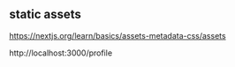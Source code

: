 ## static assets

https://nextjs.org/learn/basics/assets-metadata-css/assets

http://localhost:3000/profile
